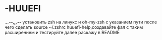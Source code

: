 # -HUUEFI
.____.._--,,,--___ установить zsh на линукс и oh-my-zsh с указанием пути  после чего сделать source ~/.zshrc huuefi-help,создавайте фал с таким расширением и тестируйте далее раскажу в README
